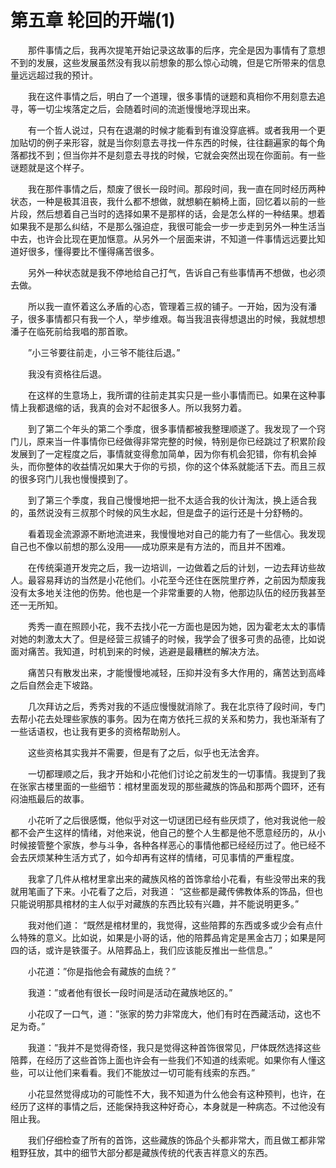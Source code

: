 # 第五章 轮回的开端(1)


　　那件事情之后，我再次提笔开始记录这故事的后序，完全是因为事情有了意想不到的发展，这些发展虽然没有我以前想象的那么惊心动魄，但是它所带来的信息量远远超过我的预计。

　　我在这件事情之后，明白了一个道理，很多事情的谜题和真相你不用刻意去追寻，等一切尘埃落定之后，会随着时间的流逝慢慢地浮现出来。

　　有一个哲人说过，只有在退潮的时候才能看到有谁没穿底裤。或者我用一个更加贴切的例子来形容，就是当你刻意去寻找一件东西的时候，往往翻遍家的每个角落都找不到；但当你并不是刻意去寻找的时候，它就会突然出现在你面前。有一些谜题就是这个样子。

　　我在那件事情之后，颓废了很长一段时间。那段时间，我一直在同时经历两种状态，一种是极其沮丧，我什么都不想做，就想躺在躺椅上面，回忆着以前的一些片段，然后想着自己当时的选择如果不是那样的话，会是怎么样的一种结果。想着如果我不是那么纠结，不是那么强迫症，我很可能会一步一步走到另外一种生活当中去，也许会比现在更加惬意。从另外一个层面来讲，不知道一件事情远远要比知道好很多，懂得要比不懂得痛苦很多。

　　另外一种状态就是我不停地给自己打气，告诉自己有些事情再不想做，也必须去做。

　　所以我一直怀着这么矛盾的心态，管理着三叔的铺子。一开始，因为没有潘子，很多事情都只有我一个人，举步维艰。每当我沮丧得想退出的时候，我就想想潘子在临死前给我唱的那首歌。

　　”小三爷要往前走，小三爷不能往后退。”

　　我没有资格往后退。

　　在这样的生意场上，我所谓的往前走其实只是一些小事情而已。如果在这种事情上我都退缩的话，我真的会对不起很多人。所以我努力着。

　　到了第二个年头的第二个季度，很多事情都被我整理顺遂了。我发现了一个窍门儿，原来当一件事情你已经做得非常完整的时候，特别是你已经跳过了积累阶段发展到了一定程度之后，事情就变得愈加简单，因为你有机会犯错，你有机会掉头，而你整体的收益情况如果大于你的亏损，你的这个体系就能活下去。而且三叔的很多窍门儿我也慢慢摸到了。

　　到了第三个季度，我自己慢慢地把一批不太适合我的伙计淘汰，换上适合我的，虽然说没有三叔那个时候的风生水起，但是盘子的运行还是十分舒畅的。

　　看着现金流源源不断地流进来，我慢慢地对自己的能力有了一些信心。我发现自己也不像以前想的那么没用——成功原来是有方法的，而且并不困难。

　　在传统渠道开发完之后，我一边培训，一边做着之后的计划，一边去拜访些故人。最容易拜访的当然是小花他们。小花至今还住在医院里疗养，之前因为颓废我没有太多地关注他的伤势。他也是一个非常重要的人物，他那边队伍的经历我甚至还一无所知。

　　秀秀一直在照顾小花，我不去找小花一方面也是因为她，因为霍老太太的事情对她的刺激太大了。但是经营三叔铺子的时候，我学会了很多可贵的品德，比如说面对痛苦。我知道，时机到来的时候，逃避是最糟糕的解决方法。

　　痛苦只有散发出来，才能慢慢地减轻，压抑并没有多大作用的，痛苦达到高峰之后自然会走下坡路。

　　几次拜访之后，秀秀对我的不适应慢慢就消除了。我在北京待了段时间，专门去帮小花去处理些家族的事务。因为在南方依托三叔的关系和势力，我也渐渐有了一些话语权，也让我有更多的资格帮助别人。

　　这些资格其实我并不需要，但是有了之后，似乎也无法舍弃。

　　一切都理顺之后，我才开始和小花他们讨论之前发生的一切事情。我提到了我在张家古楼里面的一些细节：棺材里面发现的那些藏族的饰品和那两个圆环，还有闷油瓶最后的故事。

　　小花听了之后很感慨，他似乎对这一切谜团已经有些厌烦了，他对我说他一般都不会产生这样的情绪，对他来说，他自己的整个人生都是他不愿意经历的，从小时候接管整个家族，参与斗争，各种各样恶心的事情他都已经经历过了。他已经不会去厌烦某种生活方式了，如今却再有这样的情绪，可见事情的严重程度。

　　我拿了几件从棺材里拿出来的藏族风格的首饰拿给小花看，有些没带出来的我就用笔画了下来。小花看了之后，对我道：    “这些都是藏传佛教体系的饰品，但也只能说明那具棺材的主人似乎对藏族的东西比较有兴趣，并不能说明更多。”

　　我对他们道：  “既然是棺材里的，我觉得，这些陪葬的东西或多或少会有点什么特殊的意义。比如说，如果是小哥的话，他的陪葬品肯定是黑金古刀；如果是阿四的话，或许是铁蛋子。从陪葬品上，我们应该能反推出一些信息。”

　　小花道：”你是指他会有藏族的血统？”

　　我道：”或者他有很长一段时间是活动在藏族地区的。”

　　小花叹了一口气，道：”张家的势力非常庞大，他们有时在西藏活动，这也不足为奇。”

　　我道：”我并不是觉得奇怪，我只是觉得这种首饰很常见，尸体既然选择这些陪葬，在经历了这些首饰上面也许会有一些我们不知道的线索呢。如果你有人懂这些，可以让他们来看看。我们不能放过一切可能有线索的东西。”

　　小花显然觉得成功的可能性不大，我不知道为什么他会有这种预判，也许，在经历了这样的事情之后，还能保持我这种好奇心，本身就是一种病态。不过他没有阻止我。

　　我们仔细检查了所有的首饰，这些藏族的饰品个头都非常大，而且做工都非常粗野狂放，其中的细节大部分都是藏族传统的代表吉祥意义的东西。

